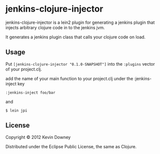 # jenkins-clojure-injector

jenkins-clojure-injector is a lein2 plugin for generating a jenkins
plugin that injects arbitrary clojure code in to the jenkins jvm.

It generates a jenkins plugin class that calls your clojure code on load.

## Usage

Put `[jenkins-clojure-injector "0.1.0-SNAPSHOT"]` into the `:plugins`
vector of your project.clj.

add the name of your main function to your project.clj under the
:jenkins-inject key

    :jenkins-inject foo/bar

and

    $ lein jpi

## License

Copyright © 2012 Kevin Downey

Distributed under the Eclipse Public License, the same as Clojure.
